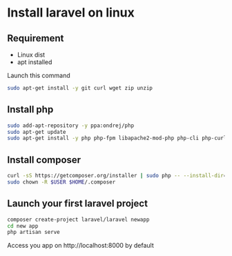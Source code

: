 # Install laravel on linux

## Requirement

- Linux dist
- apt installed

Launch this command

``` sh
sudo apt-get install -y git curl wget zip unzip
```

## Install php

``` sh
sudo add-apt-repository -y ppa:ondrej/php
sudo apt-get update
sudo apt-get install -y php php-fpm libapache2-mod-php php-cli php-curl php-mysql php-sqlite3 php-gd php-xml php-mcrypt php-mbstring php-iconv
```

## Install composer


``` sh
curl -sS https://getcomposer.org/installer | sudo php -- --install-dir=/usr/local/bin --filename=composer
sudo chown -R $USER $HOME/.composer
```

## Launch your first laravel project

``` sh
composer create-project laravel/laravel newapp
cd new app
php artisan serve
```

Access you app on http://localhost:8000 by default